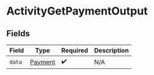 # ActivityGetPaymentOutput


## Fields

| Field                                     | Type                                      | Required                                  | Description                               |
| ----------------------------------------- | ----------------------------------------- | ----------------------------------------- | ----------------------------------------- |
| `data`                                    | [Payment](../../models/shared/payment.md) | :heavy_check_mark:                        | N/A                                       |